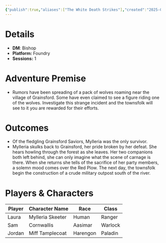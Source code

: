 ```yaml
---
{"publish":true,"aliases":["The White Death Strikes"],"created":"2025-07-25T14:10:28.000-04:00","modified":"2025-10-17T10:34:49.365-04:00","published":"2025-10-17T10:34:49.365-04:00","cssclasses":"","DM":"Bishop","Players":["Laura","Sam","Jordan"],"Platform":"Foundry","Sessions":1,"Start Date":"2024-06-04"}
---
```


# Details
- **DM**: Bishop
- **Platform:** Foundry
- **Sessions:** 1

# Adventure Premise
- Rumors have been spreading of a pack of wolves roaming near the village of Grainsford. Some have even claimed to see a figure riding one of the wolves. Investigate this strange incident and the townsfolk will see to it you are rewarded for their efforts.

# Outcomes
- Of the fledgling Grainsford Saviors, Mylleria was the only survivor.
- Mylleria skulks back to Grainsford, her pride broken by her defeat. She hears howling through the forest as she leaves. Her two companions both left behind, she can only imagine what the scene of carnage is there. When she returns she tells of the sacrifice of her party members, a solemn mood comes over the Red Plow. The next day, the townsfolk begin the construction of a crude military outpost south of the river.

# Players & Characters
| Player              | Character Name   | Race     | Class   |
| ------------------- | ---------------- | -------- | ------- |
| Laura | Mylleria Skeeter | Human    | Ranger  |
| Sam | Cornwallis       | Aasimar  | Warlock |
| Jordan | Miff Tamplecoat  | Harengon | Paladin |
